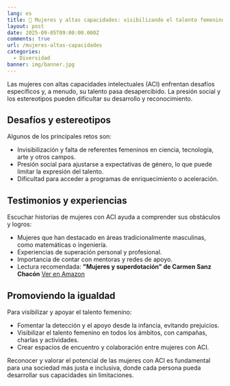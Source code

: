 ```yaml
---
lang: es
title: 👩 Mujeres y altas capacidades: visibilizando el talento femenino
layout: post
date: 2025-09-05T09:00:00.000Z
comments: true
url: /mujeres-altas-capacidades
categories:
  - Diversidad
banner: img/banner.jpg
---
```


Las mujeres con altas capacidades intelectuales (ACI) enfrentan desafíos específicos y, a menudo, su talento pasa desapercibido. La presión social y los estereotipos pueden dificultar su desarrollo y reconocimiento.

## Desafíos y estereotipos

Algunos de los principales retos son:

- Invisibilización y falta de referentes femeninos en ciencia, tecnología, arte y otros campos.
- Presión social para ajustarse a expectativas de género, lo que puede limitar la expresión del talento.
- Dificultad para acceder a programas de enriquecimiento o aceleración.

## Testimonios y experiencias

Escuchar historias de mujeres con ACI ayuda a comprender sus obstáculos y logros:

- Mujeres que han destacado en áreas tradicionalmente masculinas, como matemáticas o ingeniería.
- Experiencias de superación personal y profesional.
- Importancia de contar con mentoras y redes de apoyo.
- Lectura recomendada: **"Mujeres y superdotación" de Carmen Sanz Chacón** [Ver en Amazon](https://www.amazon.es/dp/8494663932?tag=croac-21)

## Promoviendo la igualdad

Para visibilizar y apoyar el talento femenino:

- Fomentar la detección y el apoyo desde la infancia, evitando prejuicios.
- Visibilizar el talento femenino en todos los ámbitos, con campañas, charlas y actividades.
- Crear espacios de encuentro y colaboración entre mujeres con ACI.

Reconocer y valorar el potencial de las mujeres con ACI es fundamental para una sociedad más justa e inclusiva, donde cada persona pueda desarrollar sus capacidades sin limitaciones.
